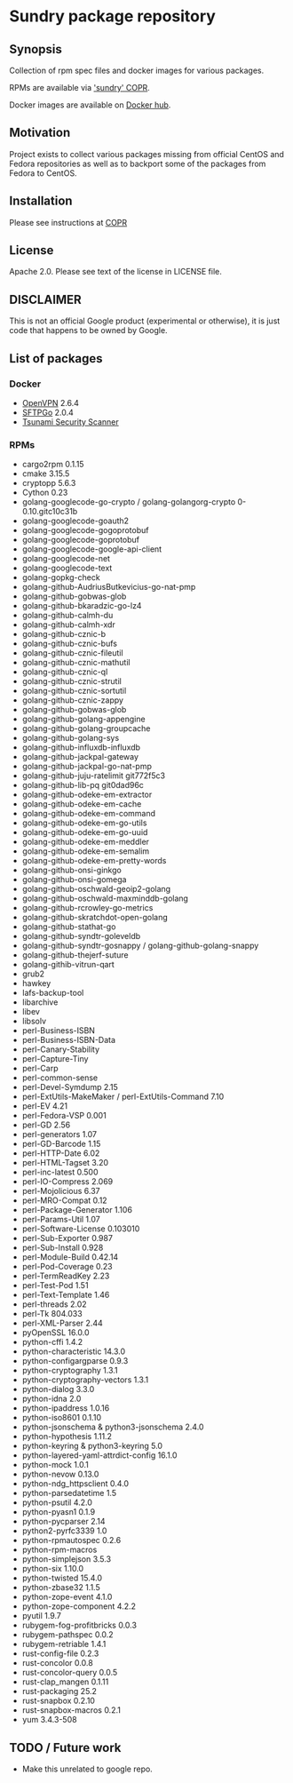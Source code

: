 # Sundry package repository

## Synopsis

Collection of rpm spec files and docker images for various packages.

RPMs are available via ['sundry' COPR](https://copr.fedoraproject.org/coprs/vrusinov/sundry/).

Docker images are available on [Docker hub](https://hub.docker.com/u/vrusinov).

## Motivation

Project exists to collect various packages missing from official CentOS and
Fedora repositories as well as to backport some of the packages from Fedora to CentOS.

## Installation

Please see instructions at [COPR](https://copr.fedoraproject.org/coprs/vrusinov/sundry/)

## License

Apache 2.0.
Please see text of the license in LICENSE file.

## DISCLAIMER

This is not an official Google product (experimental or otherwise), it is just
code that happens to be owned by Google.

## List of packages

### Docker

*   [OpenVPN](https://openvpn.net/) 2.6.4
*   [SFTPGo](https://github.com/drakkan/sftpgo) 2.0.4
*   [Tsunami Security Scanner](https://github.com/google/tsunami-security-scanner)

### RPMs

*   cargo2rpm 0.1.15
*   cmake 3.15.5
*   cryptopp 5.6.3
*   Cython 0.23
*   golang-googlecode-go-crypto / golang-golangorg-crypto 0-0.10.gitc10c31b
*   golang-googlecode-goauth2
*   golang-googlecode-gogoprotobuf
*   golang-googlecode-goprotobuf
*   golang-googlecode-google-api-client
*   golang-googlecode-net
*   golang-googlecode-text
*   golang-gopkg-check
*   golang-github-AudriusButkevicius-go-nat-pmp
*   golang-github-gobwas-glob
*   golang-github-bkaradzic-go-lz4
*   golang-github-calmh-du
*   golang-github-calmh-xdr
*   golang-github-cznic-b
*   golang-github-cznic-bufs
*   golang-github-cznic-fileutil
*   golang-github-cznic-mathutil
*   golang-github-cznic-ql
*   golang-github-cznic-strutil
*   golang-github-cznic-sortutil
*   golang-github-cznic-zappy
*   golang-github-gobwas-glob
*   golang-github-golang-appengine
*   golang-github-golang-groupcache
*   golang-github-golang-sys
*   golang-github-influxdb-influxdb
*   golang-github-jackpal-gateway
*   golang-github-jackpal-go-nat-pmp
*   golang-github-juju-ratelimit git772f5c3
*   golang-github-lib-pq git0dad96c
*   golang-github-odeke-em-extractor
*   golang-github-odeke-em-cache
*   golang-github-odeke-em-command
*   golang-github-odeke-em-go-utils
*   golang-github-odeke-em-go-uuid
*   golang-github-odeke-em-meddler
*   golang-github-odeke-em-semalim
*   golang-github-odeke-em-pretty-words
*   golang-github-onsi-ginkgo
*   golang-github-onsi-gomega
*   golang-github-oschwald-geoip2-golang
*   golang-github-oschwald-maxminddb-golang
*   golang-github-rcrowley-go-metrics
*   golang-github-skratchdot-open-golang
*   golang-github-stathat-go
*   golang-github-syndtr-goleveldb
*   golang-github-syndtr-gosnappy / golang-github-golang-snappy
*   golang-github-thejerf-suture
*   golang-githib-vitrun-qart
*   grub2
*   hawkey
*   lafs-backup-tool
*   libarchive
*   libev
*   libsolv
*   perl-Business-ISBN
*   perl-Business-ISBN-Data
*   perl-Canary-Stability
*   perl-Capture-Tiny
*   perl-Carp
*   perl-common-sense
*   perl-Devel-Symdump 2.15
*   perl-ExtUtils-MakeMaker / perl-ExtUtils-Command 7.10
*   perl-EV 4.21
*   perl-Fedora-VSP 0.001
*   perl-GD 2.56
*   perl-generators 1.07
*   perl-GD-Barcode 1.15
*   perl-HTTP-Date 6.02
*   perl-HTML-Tagset 3.20
*   perl-inc-latest 0.500
*   perl-IO-Compress 2.069
*   perl-Mojolicious 6.37
*   perl-MRO-Compat 0.12
*   perl-Package-Generator 1.106
*   perl-Params-Util 1.07
*   perl-Software-License 0.103010
*   perl-Sub-Exporter 0.987
*   perl-Sub-Install 0.928
*   perl-Module-Build 0.42.14
*   perl-Pod-Coverage 0.23
*   perl-TermReadKey 2.23
*   perl-Test-Pod 1.51
*   perl-Text-Template 1.46
*   perl-threads 2.02
*   perl-Tk 804.033
*   perl-XML-Parser 2.44
*   pyOpenSSL 16.0.0
*   python-cffi 1.4.2
*   python-characteristic 14.3.0
*   python-configargparse 0.9.3
*   python-cryptography 1.3.1
*   python-cryptography-vectors 1.3.1
*   python-dialog 3.3.0
*   python-idna 2.0
*   python-ipaddress 1.0.16
*   python-iso8601 0.1.10
*   python-jsonschema & python3-jsonschema 2.4.0
*   python-hypothesis 1.11.2
*   python-keyring & python3-keyring 5.0
*   python-layered-yaml-attrdict-config 16.1.0
*   python-mock 1.0.1
*   python-nevow 0.13.0
*   python-ndg\_httpsclient 0.4.0
*   python-parsedatetime 1.5
*   python-psutil 4.2.0
*   python-pyasn1 0.1.9
*   python-pycparser 2.14
*   python2-pyrfc3339 1.0
*   python-rpmautospec 0.2.6
*   python-rpm-macros
*   python-simplejson 3.5.3
*   python-six 1.10.0
*   python-twisted 15.4.0
*   python-zbase32 1.1.5
*   python-zope-event 4.1.0
*   python-zope-component 4.2.2
*   pyutil 1.9.7
*   rubygem-fog-profitbricks 0.0.3
*   rubygem-pathspec 0.0.2
*   rubygem-retriable 1.4.1
*   rust-config-file 0.2.3
*   rust-concolor 0.0.8
*   rust-concolor-query 0.0.5
*   rust-clap_mangen 0.1.11
*   rust-packaging 25.2
*   rust-snapbox 0.2.10
*   rust-snapbox-macros 0.2.1
*   yum 3.4.3-508

## TODO / Future work

* Make this unrelated to google repo.
